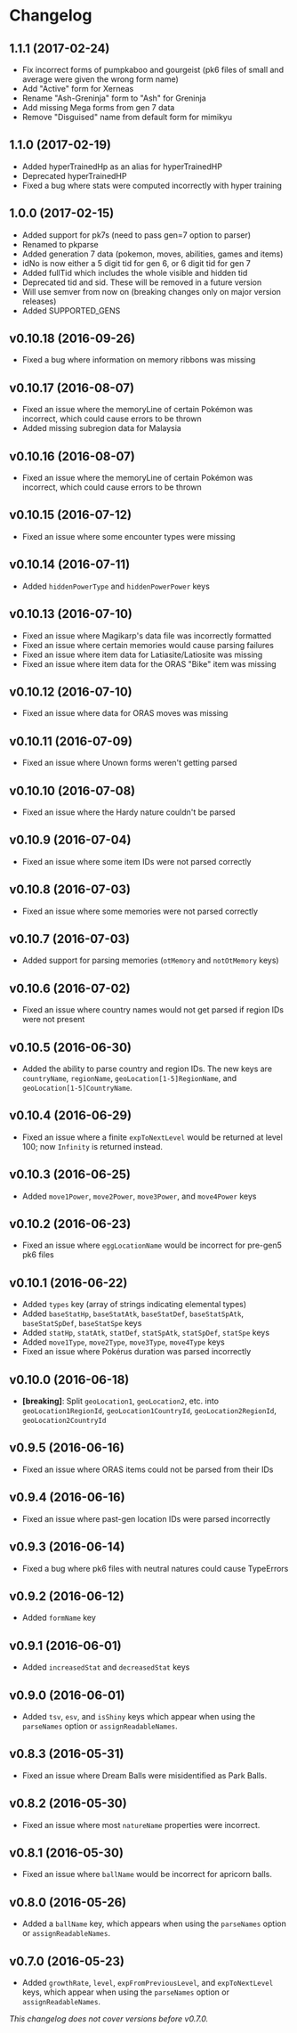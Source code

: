 # Changelog

## 1.1.1 (2017-02-24)

* Fix incorrect forms of pumpkaboo and gourgeist (pk6 files of small and average were given the wrong form name)
* Add "Active" form for Xerneas
* Rename "Ash-Greninja" form to "Ash" for Greninja
* Add missing Mega forms from gen 7 data
* Remove "Disguised" name from default form for mimikyu

## 1.1.0 (2017-02-19)

* Added hyperTrainedHp as an alias for hyperTrainedHP
* Deprecated hyperTrainedHP
* Fixed a bug where stats were computed incorrectly with hyper training

## 1.0.0 (2017-02-15)

* Added support for pk7s (need to pass gen=7 option to parser)
* Renamed to pkparse
* Added generation 7 data (pokemon, moves, abilities, games and items)
* idNo is now either a 5 digit tid for gen 6, or 6 digit tid for gen 7
* Added fullTid which includes the whole visible and hidden tid
* Deprecated tid and sid. These will be removed in a future version
* Will use semver from now on (breaking changes only on major version releases)
* Added SUPPORTED_GENS

## v0.10.18 (2016-09-26)

* Fixed a bug where information on memory ribbons was missing

## v0.10.17 (2016-08-07)

* Fixed an issue where the memoryLine of certain Pokémon was incorrect, which could cause errors to be thrown
* Added missing subregion data for Malaysia

## v0.10.16 (2016-08-07)

* Fixed an issue where the memoryLine of certain Pokémon was incorrect, which could cause errors to be thrown

## v0.10.15 (2016-07-12)

* Fixed an issue where some encounter types were missing

## v0.10.14 (2016-07-11)

* Added `hiddenPowerType` and `hiddenPowerPower` keys

## v0.10.13 (2016-07-10)

* Fixed an issue where Magikarp's data file was incorrectly formatted
* Fixed an issue where certain memories would cause parsing failures
* Fixed an issue where item data for Latiasite/Latiosite was missing
* Fixed an issue where item data for the ORAS "Bike" item was missing

## v0.10.12 (2016-07-10)

* Fixed an issue where data for ORAS moves was missing

## v0.10.11 (2016-07-09)

* Fixed an issue where Unown forms weren't getting parsed

## v0.10.10 (2016-07-08)

* Fixed an issue where the Hardy nature couldn't be parsed

## v0.10.9 (2016-07-04)

* Fixed an issue where some item IDs were not parsed correctly

## v0.10.8 (2016-07-03)

* Fixed an issue where some memories were not parsed correctly

## v0.10.7 (2016-07-03)

* Added support for parsing memories (`otMemory` and `notOtMemory` keys)

## v0.10.6 (2016-07-02)

* Fixed an issue where country names would not get parsed if region IDs were not present

## v0.10.5 (2016-06-30)

* Added the ability to parse country and region IDs. The new keys are `countryName`, `regionName`, `geoLocation[1-5]RegionName`, and `geoLocation[1-5]CountryName`.

## v0.10.4 (2016-06-29)

* Fixed an issue where a finite `expToNextLevel` would be returned at level 100; now `Infinity` is returned instead.

## v0.10.3 (2016-06-25)

* Added `move1Power`, `move2Power`, `move3Power`, and `move4Power` keys

## v0.10.2 (2016-06-23)

* Fixed an issue where `eggLocationName` would be incorrect for pre-gen5 pk6 files

## v0.10.1 (2016-06-22)

* Added `types` key (array of strings indicating elemental types)
* Added `baseStatHp`, `baseStatAtk`, `baseStatDef`, `baseStatSpAtk`, `baseStatSpDef`, `baseStatSpe` keys
* Added `statHp`, `statAtk`, `statDef`, `statSpAtk`, `statSpDef`, `statSpe` keys
* Added `move1Type`, `move2Type`, `move3Type`, `move4Type` keys
* Fixed an issue where Pokérus duration was parsed incorrectly

## v0.10.0 (2016-06-18)

* **[breaking]**: Split `geoLocation1`, `geoLocation2`, etc. into `geoLocation1RegionId`, `geoLocation1CountryId`, `geoLocation2RegionId`, `geoLocation2CountryId`

## v0.9.5 (2016-06-16)

* Fixed an issue where ORAS items could not be parsed from their IDs

## v0.9.4 (2016-06-16)

* Fixed an issue where past-gen location IDs were parsed incorrectly

## v0.9.3 (2016-06-14)

* Fixed a bug where pk6 files with neutral natures could cause TypeErrors

## v0.9.2 (2016-06-12)

* Added `formName` key

## v0.9.1 (2016-06-01)

* Added `increasedStat` and `decreasedStat` keys

## v0.9.0 (2016-06-01)

* Added `tsv`, `esv`, and `isShiny` keys which appear when using the `parseNames` option or `assignReadableNames`.

## v0.8.3 (2016-05-31)

* Fixed an issue where Dream Balls were misidentified as Park Balls.

## v0.8.2 (2016-05-30)

* Fixed an issue where most `natureName` properties were incorrect.

## v0.8.1 (2016-05-30)

* Fixed an issue where `ballName` would be incorrect for apricorn balls.

## v0.8.0 (2016-05-26)

* Added a `ballName` key, which appears when using the `parseNames` option or `assignReadableNames`.

## v0.7.0 (2016-05-23)

* Added `growthRate`, `level`, `expFromPreviousLevel`, and `expToNextLevel` keys, which appear when using the `parseNames` option or `assignReadableNames`.

*This changelog does not cover versions before v0.7.0.*
